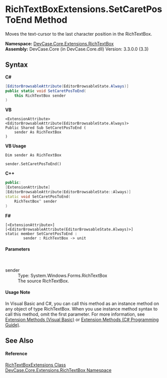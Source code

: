 # RichTextBoxExtensions.SetCaretPosToEnd Method 
 

Moves the text-cursor to the last character position in the RichTextBox.

**Namespace:**&nbsp;<a href="N_DevCase_Core_Extensions_RichTextBox">DevCase.Core.Extensions.RichTextBox</a><br />**Assembly:**&nbsp;DevCase.Core (in DevCase.Core.dll) Version: 3.3.0.0 (3.3)

## Syntax

**C#**<br />
``` C#
[EditorBrowsableAttribute(EditorBrowsableState.Always)]
public static void SetCaretPosToEnd(
	this RichTextBox sender
)
```

**VB**<br />
``` VB
<ExtensionAttribute>
<EditorBrowsableAttribute(EditorBrowsableState.Always)>
Public Shared Sub SetCaretPosToEnd ( 
	sender As RichTextBox
)
```

**VB Usage**<br />
``` VB Usage
Dim sender As RichTextBox

sender.SetCaretPosToEnd()
```

**C++**<br />
``` C++
public:
[ExtensionAttribute]
[EditorBrowsableAttribute(EditorBrowsableState::Always)]
static void SetCaretPosToEnd(
	RichTextBox^ sender
)
```

**F#**<br />
``` F#
[<ExtensionAttribute>]
[<EditorBrowsableAttribute(EditorBrowsableState.Always)>]
static member SetCaretPosToEnd : 
        sender : RichTextBox -> unit 

```


#### Parameters
&nbsp;<dl><dt>sender</dt><dd>Type: System.Windows.Forms.RichTextBox<br />The source RichTextBox.</dd></dl>

#### Usage Note
In Visual Basic and C#, you can call this method as an instance method on any object of type RichTextBox. When you use instance method syntax to call this method, omit the first parameter. For more information, see <a href="https://docs.microsoft.com/dotnet/visual-basic/programming-guide/language-features/procedures/extension-methods">Extension Methods (Visual Basic)</a> or <a href="https://docs.microsoft.com/dotnet/csharp/programming-guide/classes-and-structs/extension-methods">Extension Methods (C# Programming Guide)</a>.

## See Also


#### Reference
<a href="T_DevCase_Core_Extensions_RichTextBox_RichTextBoxExtensions">RichTextBoxExtensions Class</a><br /><a href="N_DevCase_Core_Extensions_RichTextBox">DevCase.Core.Extensions.RichTextBox Namespace</a><br />